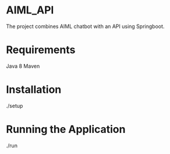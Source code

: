 # AIML_API
The project combines AIML chatbot with an API using Springboot.

# Requirements
Java 8
Maven

# Installation
./setup

# Running the Application
./run

